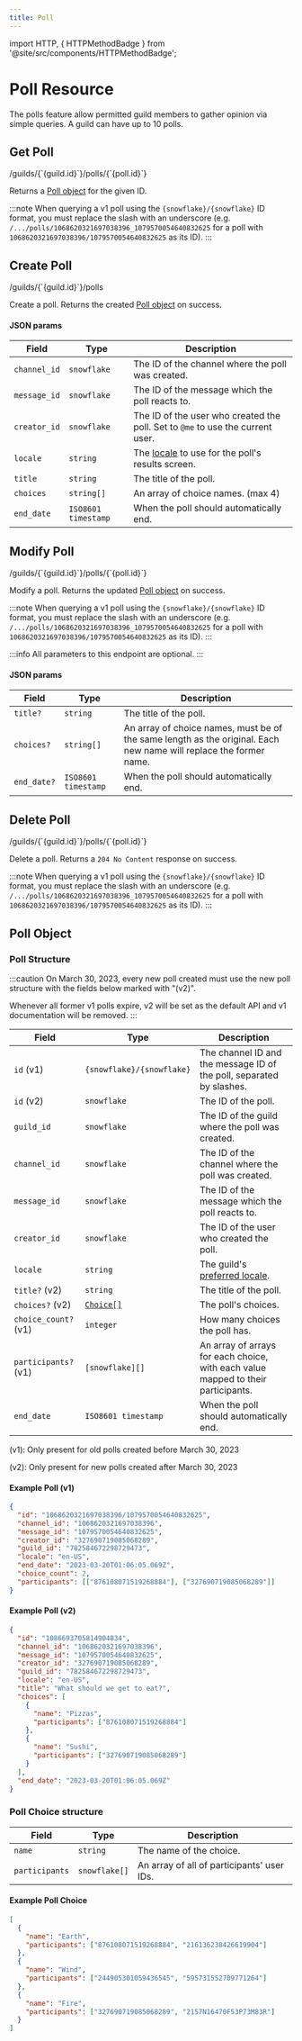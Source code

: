 ```yaml
---
title: Poll
---
```


import HTTP, { HTTPMethodBadge } from '@site/src/components/HTTPMethodBadge';

# Poll Resource

The polls feature allow permitted guild members to gather opinion via simple queries. A guild can have up to 10 polls.

## Get Poll

<HTTPMethodBadge type="GET">
  /guilds/{`{guild.id}`}/polls/{`{poll.id}`}
</HTTPMethodBadge>

Returns a [Poll object](#poll-object) for the given ID.

:::note
When querying a v1 poll using the `{snowflake}/{snowflake}` ID format, you must replace the slash with an underscore (e.g. `/.../polls/1068620321697038396_1079570054640832625` for a poll with `1068620321697038396/1079570054640832625` as its ID).
:::

## Create Poll

<HTTPMethodBadge type="POST">
  /guilds/{`{guild.id}`}/polls
</HTTPMethodBadge>

Create a poll. Returns the created [Poll object](#poll-object) on success.

#### JSON params

| Field        | Type                | Description                                                                                               |
| ------------ | ------------------- | --------------------------------------------------------------------------------------------------------- |
| `channel_id` | `snowflake`         | The ID of the channel where the poll was created.                                                         |
| `message_id` | `snowflake`         | The ID of the message which the poll reacts to.                                                           |
| `creator_id` | `snowflake`         | The ID of the user who created the poll. Set to `@me` to use the current user.                            |
| `locale`     | `string`            | The [locale](https://discord.com/developers/docs/reference#locales) to use for the poll's results screen. |
| `title`      | `string`            | The title of the poll.                                                                                    |
| `choices`    | `string[]`          | An array of choice names. (max 4)                                                                         |
| `end_date`   | `ISO8601 timestamp` | When the poll should automatically end.                                                                   |

## Modify Poll

<HTTPMethodBadge type="PATCH">
  /guilds/{`{guild.id}`}/polls/{`{poll.id}`}
</HTTPMethodBadge>

Modify a poll. Returns the updated [Poll object](#poll-object) on success.

:::note
When querying a v1 poll using the `{snowflake}/{snowflake}` ID format, you must replace the slash with an underscore (e.g. `/.../polls/1068620321697038396_1079570054640832625` for a poll with `1068620321697038396/1079570054640832625` as its ID).
:::

:::info
All parameters to this endpoint are optional.
:::

#### JSON params

| Field       | Type                | Description                                                                                                       |
| ----------- | ------------------- | ----------------------------------------------------------------------------------------------------------------- |
| `title?`    | `string`            | The title of the poll.                                                                                            |
| `choices?`  | `string[]`          | An array of choice names, must be of the same length as the original. Each new name will replace the former name. |
| `end_date?` | `ISO8601 timestamp` | When the poll should automatically end.                                                                           |

## Delete Poll

<HTTPMethodBadge type="DELETE">
  /guilds/{`{guild.id}`}/polls/{`{poll.id}`}
</HTTPMethodBadge>

Delete a poll. Returns a `204 No Content` response on success.

:::note
When querying a v1 poll using the `{snowflake}/{snowflake}` ID format, you must replace the slash with an underscore (e.g. `/.../polls/1068620321697038396_1079570054640832625` for a poll with `1068620321697038396/1079570054640832625` as its ID).
:::

## Poll Object

### Poll Structure

:::caution
On March 30, 2023, every new poll created must use the new poll structure with the fields below marked with "(v2)".

Whenever all former v1 polls expire, v2 will be set as the default API and v1 documentation will be removed.
:::

| Field                | Type                                 | Description                                                                            |
| -------------------- | ------------------------------------ | -------------------------------------------------------------------------------------- |
| `id` (v1)            | `{snowflake}/{snowflake}`            | The channel ID and the message ID of the poll, separated by slashes.                   |
| `id` (v2)            | `snowflake`                          | The ID of the poll.                                                                    |
| `guild_id`           | `snowflake`                          | The ID of the guild where the poll was created.                                        |
| `channel_id`         | `snowflake`                          | The ID of the channel where the poll was created.                                      |
| `message_id`         | `snowflake`                          | The ID of the message which the poll reacts to.                                        |
| `creator_id`         | `snowflake`                          | The ID of the user who created the poll.                                               |
| `locale`             | `string`                             | The guild's [preferred locale](https://discord.com/developers/docs/reference#locales). |
| `title?` (v2)        | `string`                             | The title of the poll.                                                                 |
| `choices?` (v2)      | [`Choice[]`](#poll-choice-structure) | The poll's choices.                                                                    |
| `choice_count?` (v1) | `integer`                            | How many choices the poll has.                                                         |
| `participants?` (v1) | `[snowflake][]`                      | An array of arrays for each choice, with each value mapped to their participants.      |
| `end_date`           | `ISO8601 timestamp`                  | When the poll should automatically end.                                                |

(v1): Only present for old polls created before March 30, 2023

(v2): Only present for new polls created after March 30, 2023

#### Example Poll (v1)

```json
{
  "id": "1068620321697038396/1079570054640832625",
  "channel_id": "1068620321697038396",
  "message_id": "1079570054640832625",
  "creator_id": "327690719085068289",
  "guild_id": "782584672298729473",
  "locale": "en-US",
  "end_date": "2023-03-20T01:06:05.069Z",
  "choice_count": 2,
  "participants": [["876108071519268884"], ["327690719085068289"]]
}
```

#### Example Poll (v2)

```json
{
  "id": "1086693705814904834",
  "channel_id": "1068620321697038396",
  "message_id": "1079570054640832625",
  "creator_id": "327690719085068289",
  "guild_id": "782584672298729473",
  "locale": "en-US",
  "title": "What should we get to eat?",
  "choices": [
    {
      "name": "Pizzas",
      "participants": ["876108071519268884"]
    },
    {
      "name": "Sushi",
      "participants": ["327690719085068289"]
    }
  ],
  "end_date": "2023-03-20T01:06:05.069Z"
}
```

### Poll Choice structure

| Field          | Type          | Description                                |
| -------------- | ------------- | ------------------------------------------ |
| `name`         | `string`      | The name of the choice.                    |
| `participants` | `snowflake[]` | An array of all of participants' user IDs. |

#### Example Poll Choice

```json
[
  {
    "name": "Earth",
    "participants": ["876108071519268884", "216136238426619904"]
  },
  {
    "name": "Wind",
    "participants": ["244905301059436545", "595731552709771264"]
  },
  {
    "name": "Fire",
    "participants": ["327690719085068289", "2157N16470F53P73M83R"]
  }
]
```
